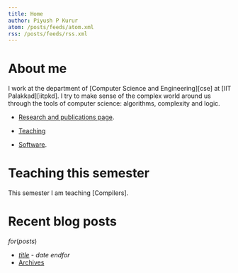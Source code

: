 ```yaml
---
title: Home
author: Piyush P Kurur
atom: /posts/feeds/atom.xml
rss: /posts/feeds/rss.xml
---
```


# About me

I work at the department of [Computer Science and Engineering][cse] at
[IIT Palakkad][iitpkd]. I try to make sense of the complex world
around us through the tools of computer science: algorithms,
complexity and logic.

* [Research and publications page](/research/).

* [Teaching](/teaching/)

* [Software](/software/).

# Teaching this semester

This semester I am teaching [Compilers].


# Recent blog posts

$for(posts)$
* [$title$]($url$) - $date$
$endfor$
* [<i class="fa fa-archive"></i>Archives](/posts/archive/)
